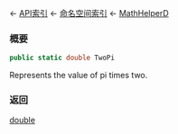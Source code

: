 ← [API索引](Api-Index) ← [命名空间索引](Namespace-Index) ← [MathHelperD](VRageMath.MathHelperD)

### 概要

```csharp
public static double TwoPi
```

Represents the value of pi times two.

### 返回

[double](https://docs.microsoft.com/en-us/dotnet/api/System.Double?view=netframework-4.6)

